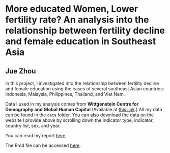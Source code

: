 # More educated Women, Lower fertility rate? An analysis into the relationship between fertility decline and female education in Southeast Asia

## Jue Zhou

In this project, I investigated into the relationship between fertility decline and female education using the cases of several southeast Asian countries: Indonesia, Malaysia, Philippines, Thailand, and Viet Nam.

Data I used in my analysis comes from **Wittgenstein Centre for Demography and Global Human Capital** (Available at [this link](http://dataexplorer.wittgensteincentre.org/wcde-v2/).)
All my data can be found in the `data` folder. You can also download the data on the website I provide above by scrolling down the indicator type, indicator, country list, sex, and year.

You can read my report [here]().

The Rmd file can be accessed [here]().
